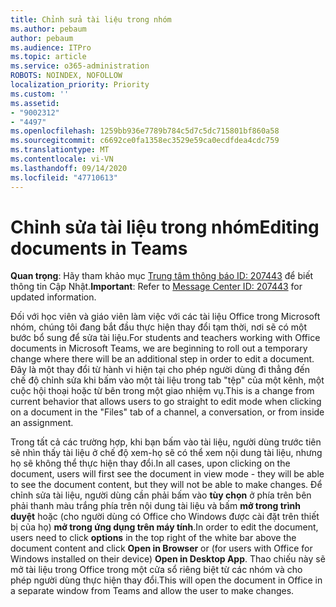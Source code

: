 ```yaml
---
title: Chỉnh sửa tài liệu trong nhóm
ms.author: pebaum
author: pebaum
ms.audience: ITPro
ms.topic: article
ms.service: o365-administration
ROBOTS: NOINDEX, NOFOLLOW
localization_priority: Priority
ms.custom: ''
ms.assetid:
- "9002312"
- "4497"
ms.openlocfilehash: 1259bb936e7789b784c5d7c5dc715801bf860a58
ms.sourcegitcommit: c6692ce0fa1358ec3529e59ca0ecdfdea4cdc759
ms.translationtype: MT
ms.contentlocale: vi-VN
ms.lasthandoff: 09/14/2020
ms.locfileid: "47710613"
---
```

# <a name="editing-documents-in-teams"></a><span data-ttu-id="a5c7f-102">Chỉnh sửa tài liệu trong nhóm</span><span class="sxs-lookup"><span data-stu-id="a5c7f-102">Editing documents in Teams</span></span>

<span data-ttu-id="a5c7f-103">**Quan trọng**: Hãy tham khảo mục [Trung tâm thông báo ID: 207443](https://admin.microsoft.com/Adminportal/Home?source=applauncher#MessageCenter?id=MC207443) để biết thông tin Cập Nhật.</span><span class="sxs-lookup"><span data-stu-id="a5c7f-103">**Important**: Refer to [Message Center ID: 207443](https://admin.microsoft.com/Adminportal/Home?source=applauncher#MessageCenter?id=MC207443) for updated information.</span></span> 

<span data-ttu-id="a5c7f-104">Đối với học viên và giáo viên làm việc với các tài liệu Office trong Microsoft nhóm, chúng tôi đang bắt đầu thực hiện thay đổi tạm thời, nơi sẽ có một bước bổ sung để sửa tài liệu.</span><span class="sxs-lookup"><span data-stu-id="a5c7f-104">For students and teachers working with Office documents in Microsoft Teams, we are beginning to roll out a temporary change where there will be an additional step in order to edit a document.</span></span> <span data-ttu-id="a5c7f-105">Đây là một thay đổi từ hành vi hiện tại cho phép người dùng đi thẳng đến chế độ chỉnh sửa khi bấm vào một tài liệu trong tab "tệp" của một kênh, một cuộc hội thoại hoặc từ bên trong một giao nhiệm vụ.</span><span class="sxs-lookup"><span data-stu-id="a5c7f-105">This is a change from current behavior that allows users to go straight to edit mode when clicking on a document in the "Files" tab of a channel, a conversation, or from inside an assignment.</span></span>

<span data-ttu-id="a5c7f-106">Trong tất cả các trường hợp, khi bạn bấm vào tài liệu, người dùng trước tiên sẽ nhìn thấy tài liệu ở chế độ xem-họ sẽ có thể xem nội dung tài liệu, nhưng họ sẽ không thể thực hiện thay đổi.</span><span class="sxs-lookup"><span data-stu-id="a5c7f-106">In all cases, upon clicking on the document, users will first see the document in view mode - they will be able to see the document content, but they will not be able to make changes.</span></span> <span data-ttu-id="a5c7f-107">Để chỉnh sửa tài liệu, người dùng cần phải bấm vào **tùy chọn** ở phía trên bên phải thanh màu trắng phía trên nội dung tài liệu và bấm **mở trong trình duyệt** hoặc (cho người dùng có Office cho Windows được cài đặt trên thiết bị của họ) **mở trong ứng dụng trên máy tính**.</span><span class="sxs-lookup"><span data-stu-id="a5c7f-107">In order to edit the document, users need to click **options** in the top right of the white bar above the document content and click **Open in Browser** or (for users with Office for Windows installed on their device) **Open in Desktop App**.</span></span> <span data-ttu-id="a5c7f-108">Thao chiếu này sẽ mở tài liệu trong Office trong một cửa sổ riêng biệt từ các nhóm và cho phép người dùng thực hiện thay đổi.</span><span class="sxs-lookup"><span data-stu-id="a5c7f-108">This will open the document in Office in a separate window from Teams and allow the user to make changes.</span></span>
